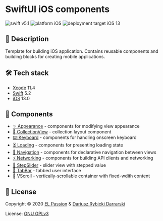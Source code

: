 # SwiftUI iOS components

![swift v5.1](https://img.shields.io/badge/swift-v5.1-orange.svg)
![platform iOS](https://img.shields.io/badge/platform-iOS-blue.svg)
![deployment target iOS 13](https://img.shields.io/badge/deployment%20target-iOS%2013-blueviolet)

## 📝 Description

Template for building iOS application. Contains reusable components and building blocks for creating mobile applications.

## 🛠 Tech stack

- [Xcode](https://developer.apple.com/xcode/) 11.4
- [Swift](https://swift.org/) 5.2
- [iOS](https://www.apple.com/pl/ios/) 13.0

## 🧩 Components

- [✨ Appearance](Appearance) - components for modifying view appearance
- [🧩 CollectionView](CollectionView) - collection layout component
- [⌨️ Keyboard](Keyboard) - components for handling onscreen keyboard
- [⏳ Loading](Loading) - components for presenting loading state
- [🧭 Navigation](Navigation) - components for declarative navigation between views
- [⚡️ Networking](Networking) - components for building API clients and networking
- [🧩 StepSlider](StepSlider) - slider view with stepped value
- [🧩 TabBar](TabBar) - tabbed user interface
- [🧩 VScroll](VScroll) - vertically-scrollable container with fixed-wdith content

## 📄 License

Copyright © 2020 [EL Passion](https://www.elpassion.com) & [Dariusz Rybicki Darrarski](http://darrarski.pl)

License: [GNU GPLv3](LICENSE)
